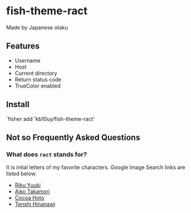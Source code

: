 # fish-theme-ract
Made by Japanese otaku

## Features
* Username
* Host
* Current directory
* Return status code
* TrueColor enabled

## Install
`fisher add 'kb10uy/fish-theme-ract'

## Not so Frequently Asked Questions

### What does `ract` stands for?
It is intial letters of my favorite characters.
Google Image Search links are listed below.

* [Riku Yuuki](https://www.google.com/search?tbm=isch&q=結城莉玖)
* [Aiko Takamori](https://www.google.com/search?tbm=isch&q=高森藍子)
* [Cocoa Hoto](https://www.google.com/search?tbm=isch&q=保登心愛)
* [Tenshi Hinanawi](https://www.google.com/search?tbm=isch&q=比那名居天子)

